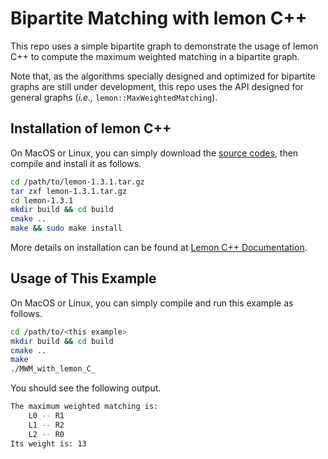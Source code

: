 # Bipartite Matching with lemon C++

This repo uses a simple bipartite graph to demonstrate the usage of lemon C++ to compute the maximum weighted matching in a bipartite graph.

Note that, as the algorithms specially designed and optimized for bipartite graphs are still under development, this repo uses the API designed for general graphs (_i.e.,_ `lemon::MaxWeightedMatching`).


## Installation of lemon C++ 

On MacOS or Linux, you can simply download the [source codes](http://lemon.cs.elte.hu/pub/sources/lemon-1.3.1.tar.gz), then compile and install it as follows.

```bash
cd /path/to/lemon-1.3.1.tar.gz
tar zxf lemon-1.3.1.tar.gz
cd lemon-1.3.1
mkdir build && cd build
cmake ..
make && sudo make install
```

More details on installation can be found at [Lemon C++ Documentation](http://lemon.cs.elte.hu/trac/lemon/wiki/Documentation).


## Usage of This Example

On MacOS or Linux, you can simply compile and run this example as follows. 

```bash
cd /path/to/<this example>
mkdir build && cd build
cmake ..
make
./MWM_with_lemon_C_
```

You should see the following output.

```bash
The maximum weighted matching is:
	L0 -- R1
	L1 -- R2
	L2 -- R0
Its weight is: 13
```